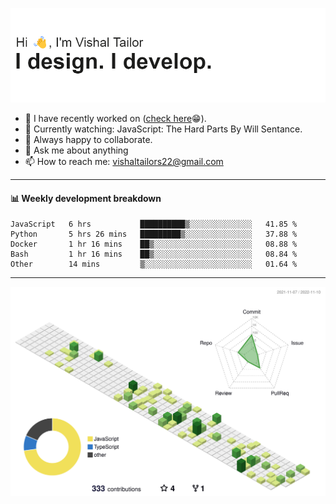 ![Hi, I'm Vishal Tailor. I design. I develop.](https://github.com/vishaltailors/vishaltailors/blob/main/header.png?raw=true)

- 🔭 I have recently worked on ([check here](https://vishaltailor.com)😁).
- 🎦 Currently watching: JavaScript: The Hard Parts By Will Sentance.
- 👯 Always happy to collaborate.
- 💬 Ask me about anything
- 📫 How to reach me: <a href="mailto:vishaltailors22@gmail.com">vishaltailors22@gmail.com</a>

<hr /> 
<h4>📊 Weekly development breakdown</h4>
<!--START_SECTION:waka-->

```text
JavaScript   6 hrs           ██████████▒░░░░░░░░░░░░░░   41.85 %
Python       5 hrs 26 mins   █████████▒░░░░░░░░░░░░░░░   37.88 %
Docker       1 hr 16 mins    ██▒░░░░░░░░░░░░░░░░░░░░░░   08.88 %
Bash         1 hr 16 mins    ██▒░░░░░░░░░░░░░░░░░░░░░░   08.84 %
Other        14 mins         ▒░░░░░░░░░░░░░░░░░░░░░░░░   01.64 %
```

<!--END_SECTION:waka-->
<hr /> 

![](./profile-3d-contrib/profile-green-animate.svg)
